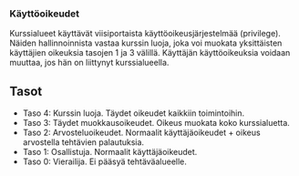 ### Käyttöoikeudet
Kurssialueet käyttävät viisiportaista käyttöoikeusjärjestelmää (privilege).
Näiden hallinnoinnista vastaa kurssin luoja, joka voi muokata yksittäisten käyttäjien oikeuksia tasojen 1 ja 3 välillä. 
Käyttäjän käyttöoikeuksia voidaan muuttaa, jos hän on liittynyt kurssialueella.

## Tasot
- Taso 4: Kurssin luoja. Täydet oikeudet kaikkiin toimintoihin.
- Taso 3: Täydet muokkausoikeudet. Oikeus muokata koko kurssialuetta.
- Taso 2: Arvosteluoikeudet. Normaalit käyttäjäoikeudet + oikeus arvostella tehtävien palautuksia.
- Taso 1: Osallistuja. Normaalit käyttäjäoikeudet.
- Taso 0: Vierailija. Ei pääsyä tehtäväalueelle.

